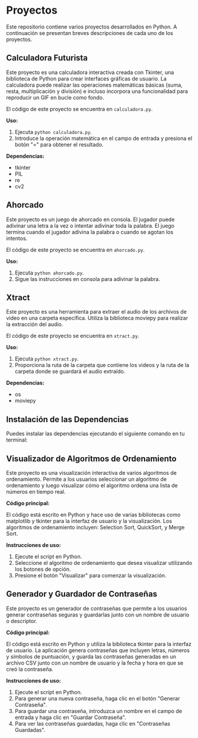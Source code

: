 # Proyectos

Este repositorio contiene varios proyectos desarrollados en Python. A continuación se presentan breves descripciones de cada uno de los proyectos.

## Calculadora Futurista

Este proyecto es una calculadora interactiva creada con Tkinter, una biblioteca de Python para crear interfaces gráficas de usuario. La calculadora puede realizar las operaciones matemáticas básicas (suma, resta, multiplicación y división) e incluso incorpora una funcionalidad para reproducir un GIF en bucle como fondo.

El código de este proyecto se encuentra en `calculadora.py`.

**Uso:**

1. Ejecuta `python calculadora.py`.
2. Introduce la operación matemática en el campo de entrada y presiona el botón "=" para obtener el resultado.

**Dependencias:**

- tkinter
- PIL
- re
- cv2

## Ahorcado

Este proyecto es un juego de ahorcado en consola. El jugador puede adivinar una letra a la vez o intentar adivinar toda la palabra. El juego termina cuando el jugador adivina la palabra o cuando se agotan los intentos.

El código de este proyecto se encuentra en `ahorcado.py`.

**Uso:**

1. Ejecuta `python ahorcado.py`.
2. Sigue las instrucciones en consola para adivinar la palabra.

## Xtract

Este proyecto es una herramienta para extraer el audio de los archivos de video en una carpeta específica. Utiliza la biblioteca moviepy para realizar la extracción del audio.

El código de este proyecto se encuentra en `xtract.py`.

**Uso:**

1. Ejecuta `python xtract.py`.
2. Proporciona la ruta de la carpeta que contiene los videos y la ruta de la carpeta donde se guardará el audio extraído.

**Dependencias:**

- os
- moviepy

## Instalación de las Dependencias

Puedes instalar las dependencias ejecutando el siguiente comando en tu terminal:

## Visualizador de Algoritmos de Ordenamiento

Este proyecto es una visualización interactiva de varios algoritmos de ordenamiento. Permite a los usuarios seleccionar un algoritmo de ordenamiento y luego visualizar cómo el algoritmo ordena una lista de números en tiempo real.

**Código principal:**

El código está escrito en Python y hace uso de varias bibliotecas como matplotlib y tkinter para la interfaz de usuario y la visualización. Los algoritmos de ordenamiento incluyen: Selection Sort, QuickSort, y Merge Sort.

**Instrucciones de uso:**

1. Ejecute el script en Python.
2. Seleccione el algoritmo de ordenamiento que desea visualizar utilizando los botones de opción.
3. Presione el botón "Visualizar" para comenzar la visualización.

## Generador y Guardador de Contraseñas

Este proyecto es un generador de contraseñas que permite a los usuarios generar contraseñas seguras y guardarlas junto con un nombre de usuario o descriptor.

**Código principal:**

El código está escrito en Python y utiliza la biblioteca tkinter para la interfaz de usuario. La aplicación genera contraseñas que incluyen letras, números y símbolos de puntuación, y guarda las contraseñas generadas en un archivo CSV junto con un nombre de usuario y la fecha y hora en que se creó la contraseña.

**Instrucciones de uso:**

1. Ejecute el script en Python.
2. Para generar una nueva contraseña, haga clic en el botón "Generar Contraseña".
3. Para guardar una contraseña, introduzca un nombre en el campo de entrada y haga clic en "Guardar Contraseña".
4. Para ver las contraseñas guardadas, haga clic en "Contraseñas Guardadas".
